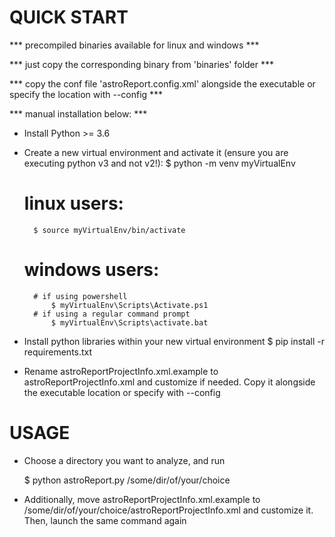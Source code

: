 QUICK START
==============

*** precompiled binaries available for linux and windows ***

*** just copy the corresponding binary from 'binaries' folder ***

*** copy the conf file 'astroReport.config.xml' alongside the executable or specify the location with --config ***




*** manual installation below: ***

- Install Python >= 3.6

- Create a new virtual environment and activate it (ensure you are executing python v3 and not v2!):
	$ python -m venv myVirtualEnv
	# linux users:
		$ source myVirtualEnv/bin/activate
	# windows users:
		# if using powershell
			$ myVirtualEnv\Scripts\Activate.ps1
		# if using a regular command prompt
			$ myVirtualEnv\Scripts\activate.bat

- Install python libraries within your new virtual environment
	$ pip install -r requirements.txt

- Rename astroReportProjectInfo.xml.example to astroReportProjectInfo.xml and customize if needed. Copy it alongside the executable location or specify with --config


USAGE
==============
- Choose a directory you want to analyze, and run
	
	$ python astroReport.py /some/dir/of/your/choice

- Additionally, move astroReportProjectInfo.xml.example to /some/dir/of/your/choice/astroReportProjectInfo.xml and customize it. Then, launch the same command again
